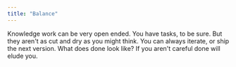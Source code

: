 ```yaml
---
title: "Balance"
---
```


Knowledge work can be very open ended.
You have tasks, to be sure.
But they aren't as cut and dry as you might think. 
You can always iterate, or ship the next version. 
What does done look like? 
If you aren't careful done will elude you. 

